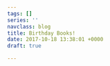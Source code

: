 ```yaml
---
tags: []
series: ''
navclass: blog
title: Birthday Books!
date: 2017-10-18 13:38:01 +0000
draft: true

---
```

